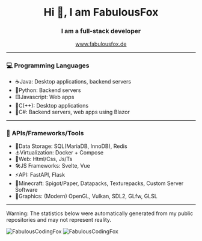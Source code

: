 <h1 align="center">Hi 👋, I am FabulousFox</h1>
<h3 align="center">I am a full-stack developer</h3>

<p align="center"><a href="https://www.fabulousfox.de/">www.fabulousfox.de</a></p>

<hr>

<h3> 💻 <b>Programming Languages</b></h3>
<ul>
    <li>☕Java: Desktop applications, backend servers</li>
    <li>🐍Python: Backend servers</li>
    <li>🟨Javascript: Web apps</li>
    <li>🐀C(++): Desktop applications</li>
    <li>📗C#: Backend servers, web apps using Blazor</li>
</ul>

<hr>

<h3> 🚀 <b>APIs/Frameworks/Tools</b></h3>
<ul>
    <li>🧮Data Storage: SQL(MariaDB, InnoDB), Redis</li>
    <li>⚓Virtualization: Docker + Compose</li>
    <li>📜Web: Html/Css, Js/Ts</li>
    <li>🛠️JS Frameworks: Svelte, Vue</li>
    <li>⚡API: FastAPI, Flask</li>
    <li>📗Minecraft: Spigot/Paper, Datapacks, Texturepacks, Custom Server Software</li>
    <li>👾Graphics: (Modern) OpenGL, Vulkan, SDL2, GLfw, GLSL</li>
</ul>

<hr>

Warning: The statistics below were automatically generated from my public repositories and may not represent reality.

<img src="https://github-readme-stats.vercel.app/api/top-langs?username=FabulousCodingFox&show_icons=true&locale=en&langs_count=10&theme=dracula" alt="FabulousCodingFox" />
<img src="https://github-readme-stats.vercel.app/api?username=FabulousCodingFox&show_icons=true&locale=en&theme=dracula" alt="FabulousCodingFox" />

